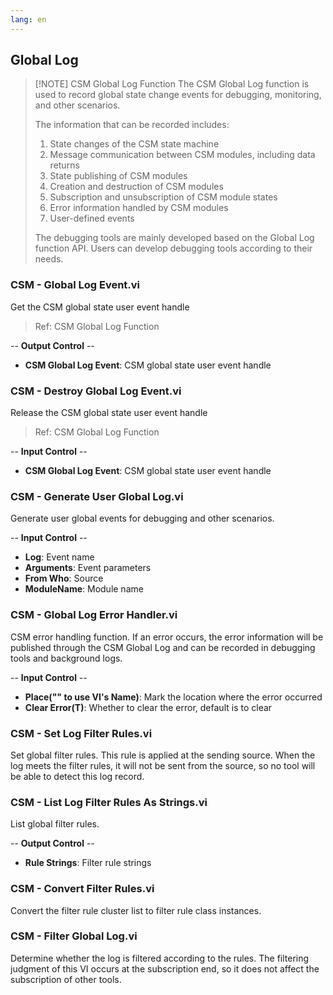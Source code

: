 ```yaml
---
lang: en
---
```


## Global Log

> [!NOTE] CSM Global Log Function
> The CSM Global Log function is used to record global state change events for debugging, monitoring, and other scenarios.
>
> The information that can be recorded includes:
> 1. State changes of the CSM state machine
> 2. Message communication between CSM modules, including data returns
> 3. State publishing of CSM modules
> 4. Creation and destruction of CSM modules
> 5. Subscription and unsubscription of CSM module states
> 6. Error information handled by CSM modules
> 7. User-defined events
>
> The debugging tools are mainly developed based on the Global Log function API. Users can develop debugging tools according to their needs.

### CSM - Global Log Event.vi

Get the CSM global state user event handle

> Ref: CSM Global Log Function

-- <b>Output Control</b> --
- <b>CSM Global Log Event</b>: CSM global state user event handle

### CSM - Destroy Global Log Event.vi

Release the CSM global state user event handle

> Ref: CSM Global Log Function

-- <b>Input Control</b> --
- <b>CSM Global Log Event</b>: CSM global state user event handle

### CSM - Generate User Global Log.vi

Generate user global events for debugging and other scenarios.

-- <b>Input Control</b> --
- <b>Log</b>: Event name
- <b>Arguments</b>: Event parameters
- <b>From Who</b>: Source
- <b>ModuleName</b>: Module name

### CSM - Global Log Error Handler.vi

CSM error handling function. If an error occurs, the error information will be published through the CSM Global Log and can be recorded in debugging tools and background logs.

-- <b>Input Control</b> --
- <b>Place("" to use VI's Name)</b>: Mark the location where the error occurred
- <b>Clear Error(T)</b>: Whether to clear the error, default is to clear

### CSM - Set Log Filter Rules.vi

Set global filter rules. This rule is applied at the sending source. When the log meets the filter rules, it will not be sent from the source, so no tool will be able to detect this log record.

### CSM - List Log Filter Rules As Strings.vi

List global filter rules.

-- <b>Output Control</b> --
- <b>Rule Strings</b>: Filter rule strings

### CSM - Convert Filter Rules.vi

Convert the filter rule cluster list to filter rule class instances.

### CSM - Filter Global Log.vi

Determine whether the log is filtered according to the rules. The filtering judgment of this VI occurs at the subscription end, so it does not affect the subscription of other tools.

